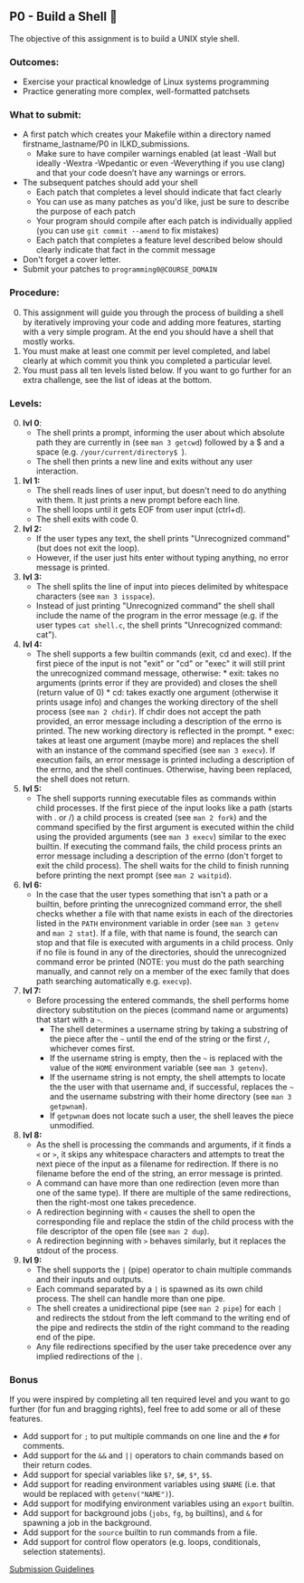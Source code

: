 ## P0 - Build a Shell 🐚

The objective of this assignment is to build a UNIX style shell.

### Outcomes:

* Exercise your practical knowledge of Linux systems programming
* Practice generating more complex, well-formatted patchsets

### What to submit:

* A first patch which creates your Makefile within a directory named firstname_lastname/P0 in ILKD_submissions.
    * Make sure to have compiler warnings enabled (at least -Wall but ideally -Wextra -Wpedantic or even -Weverything if you use clang) and that your code doesn’t have any warnings or errors.
* The subsequent patches should add your shell
    * Each patch that completes a level should indicate that fact clearly
    * You can use as many patches as you'd like, just be sure to describe the purpose of each patch
    * Your program should compile after each patch is individually applied (you can use `git commit --amend` to fix mistakes)
    * Each patch that completes a feature level described below should clearly indicate that fact in the commit message
* Don't forget a cover letter.
* Submit your patches to `programming0@COURSE_DOMAIN`

### Procedure:

0. This assignment will guide you through the process of building a shell by iteratively improving your code and adding more features, starting with a very simple program. At the end you should have a shell that mostly works.
0. You must make at least one commit per level completed, and label clearly at which commit you think you completed a particular level.
0. You must pass all ten levels listed below. If you want to go further for an extra challenge, see the list of ideas at the bottom.

### Levels:

0. **lvl 0**: 
    * The shell prints a prompt, informing the user about which absolute path they are currently in (see `man 3 getcwd`) followed by a $ and a space (e.g. `/your/current/directory$ `).
    * The shell then prints a new line and exits without any user interaction.
0. **lvl 1:**
    * The shell reads lines of user input, but doesn't need to do anything with them. It just prints a new prompt before each line.
    * The shell loops until it gets EOF from user input (ctrl+d).
    * The shell exits with code 0.
0. **lvl 2:**
    * If the user types any text, the shell prints "Unrecognized command" (but does not exit the loop).
    * However, if the user just hits enter without typing anything, no error message is printed.
0. **lvl 3:**
    * The shell splits the line of input into pieces delimited by whitespace characters (see `man 3 isspace`).
    * Instead of just printing "Unrecognized command" the shell shall include the name of the program in the error message (e.g. if the user types `cat shell.c`, the shell prints "Unrecognized command: cat").
0. **lvl 4:**
    * The shell supports a few builtin commands (exit, cd and exec). If the first piece of the input is not "exit" or "cd" or "exec" it will still print the unrecognized command message, otherwise:
          * exit: takes no arguments (prints error if they are provided) and closes the shell (return value of 0)
          * cd: takes exactly one argument (otherwise it prints usage info) and changes the working directory of the shell process (see `man 2 chdir`). If chdir does not accept the path provided, an error message including a description of the errno is printed. The new working directory is reflected in the prompt.
          * exec: takes at least one argument (maybe more) and replaces the shell with an instance of the command specified (see `man 3 execv`). If execution fails, an error message is printed including a description of the errno, and the shell continues. Otherwise, having been replaced, the shell does not return.
0. **lvl 5:**
    * The shell supports running executable files as commands within child processes. If the first piece of the input looks like a path (starts with . or /) a child process is created (see `man 2 fork`) and the command specified by the first argument is executed within the child using the provided arguments (see `man 3 execv`) similar to the exec builtin. If executing the command fails, the child process prints an error message including a description of the errno (don't forget to exit the child process). The shell waits for the child to finish running before printing the next prompt (see `man 2 waitpid`).
0. **lvl 6:**
    * In the case that the user types something that isn't a path or a builtin, before printing the unrecognized command error, the shell checks whether a file with that name exists in each of the directories listed in the `PATH` environment variable in order (see `man 3 getenv` and `man 2 stat`). If a file, with that name is found, the search can stop and that file is executed with arguments in a child process. Only if no file is found in any of the directories, should the unrecognized command error be printed (NOTE: you must do the path searching manually, and cannot rely on a member of the exec family that does path searching automatically e.g. `execvp`).
0. **lvl 7:**
    * Before processing the entered commands, the shell performs home directory substitution on the pieces (command name or arguments) that start with a `~`.
        * The shell determines a username string by taking a substring of the piece after the `~` until the end of the string or the first `/`, whichever comes first.
        * If the username string is empty, then the `~` is replaced with the value of the `HOME` environment variable (see `man 3 getenv`).
        * If the username string is not empty, the shell attempts to locate the the user with that username and, if successful, replaces the `~` and the username substring with their home directory (see `man 3 getpwnam`).
        * If `getpwnam` does not locate such a user, the shell leaves the piece unmodified.
0. **lvl 8:**
    * As the shell is processing the commands and arguments, if it finds a `<` or `>`, it skips any whitespace characters and attempts to treat the next piece of the input as a filename for redirection. If there is no filename before the end of the string, an error message is printed. 
    * A command can have more than one redirection (even more than one of the same type). If there are multiple of the same redirections, then the right-most one takes precedence.
    * A redirection beginning with `<` causes the shell to open the corresponding file and replace the stdin of the child process with the file descriptor of the open file (see `man 2 dup`).
    * A redirection beginning with `>` behaves similarly, but it replaces the stdout of the process.
0. **lvl 9:**
    * The shell supports the `|` (pipe) operator to chain multiple commands and their inputs and outputs.
    * Each command separated by a `|` is spawned as its own child process. The shell can handle more than one pipe.
    * The shell creates a unidirectional pipe (see `man 2 pipe`) for each `|` and redirects the stdout from the left command to the writing end of the pipe and redirects the stdin of the right command to the reading end of the pipe.
    * Any file redirections specified by the user take precedence over any implied redirections of the `|`.

### Bonus

If you were inspired by completing all ten required level and you want to go further (for fun and bragging rights), feel free to add some or all of these features.

* Add support for `;` to put multiple commands on one line and the `#` for comments.
* Add support for the `&&` and `||` operators to chain commands based on their return codes.
* Add support for special variables like `$?`, `$#`, `$*`, `$$`.
* Add support for reading environment variables using `$NAME` (i.e. that would be replaced with `getenv("NAME")`).
* Add support for modifying environment variables using an `export` builtin.
* Add support for background jobs (`jobs`, `fg`, `bg` builtins), and `&` for spawning a job in the background.
* Add support for the `source` builtin to run commands from a file.
* Add support for control flow operators (e.g. loops, conditionals, selection statements).

[Submission Guidelines](/procedures.md)

